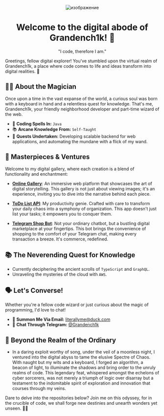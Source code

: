 <div align="center">

![изображение](https://github.com/Grandench1k/Grandench1k/assets/121306826/422dc519-1967-4d74-833d-f387301a1001)

# Welcome to the digital abode of Grandench1k! 🚀

"I code, therefore I am."

</div>

Greetings, fellow digital explorer! You've stumbled upon the virtual realm of Grandench1k, a place where code comes to life and ideas transform into digital realities. 🌌

## 🧙‍♂️ About the Magician

Once upon a time in the vast expanse of the world, a curious soul was born with a keyboard in hand and a relentless quest for knowledge. That's me, Grandench1k, your friendly neighborhood developer and part-time wizard of the web.

- 🌟 **Coding Spells In:** `Java`
- 📚 **Arcane Knowledge From:** `Self-Taught`
- 🚀 **Quests Undertaken:** Developing scalable backend for web applications, and automating the mundane with a flick of my wand.

## 🎨 Masterpieces & Ventures

Welcome to my digital gallery, where each creation is a blend of functionality and enchantment:

- [**Online Gallery**](https://github.com/Grandench1k/online-gallery): An immersive web platform that showcases the art of digital storytelling. This gallery is not just about viewing images; it's an experience, inviting you to dive into the narrative behind each piece.

- [**ToDo List API**](https://github.com/Grandench1k/To-do-list-API): My productivity genie. Crafted with care to transform your daily chaos into a symphony of organization. This app doesn't just list your tasks; it empowers you to conquer them.

- [**Telegram Shop Bot**](https://github.com/Grandench1k/Test-telegram-shop-bot): Not your ordinary chatbot, but a bustling digital marketplace at your fingertips. This bot brings the convenience of shopping to the comfort of your Telegram chat, making every transaction a breeze. It's commerce, redefined.

## 📚 The Neverending Quest for Knowledge

- Currently deciphering the ancient scrolls of `TypeScript` and `GraphQL`.
- Unraveling the mysteries of the cloud with `AWS`.

## 🗣️ Let's Converse!

Whether you're a fellow code wizard or just curious about the magic of programming, I'd love to chat!

- 📧 **Summon Me Via Email:** [literallyme@duck.com](mailto:literallyme@duck.com)
- 💬 **Chat Through Telegram:** [@Grandench1k](https://t.me/Grandench1k)

## 🌌 Beyond the Realm of the Ordinary

- In a daring exploit worthy of song, under the veil of a moonless night, I ventured into the digital abyss to tame the elusive Spectre of Chaos. With naught but my wits and a keyboard, I forged an algorithm, a beacon of light, to illuminate the shadows and bring order to the unruly realms of code. This legendary feat, whispered amongst the echelons of cyber sorcerers, was not merely a triumph of logic over disarray but a testament to the indomitable spirit of exploration and innovation that courses through my veins.

Dare to delve into the repositories below? Join me on this odyssey, for in the crucible of code, we shall forge new destinies and unearth wonders yet unseen. 🚀✨
